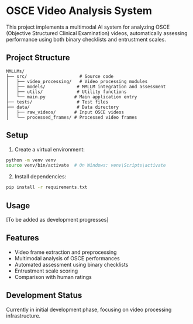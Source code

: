 # OSCE Video Analysis System

This project implements a multimodal AI system for analyzing OSCE (Objective Structured Clinical Examination) videos, automatically assessing performance using both binary checklists and entrustment scales.

## Project Structure

```
MMLLMs/
├── src/                    # Source code
│   ├── video_processing/   # Video processing modules
│   ├── models/            # MMLLM integration and assessment
│   ├── utils/             # Utility functions
│   └── main.py           # Main application entry
├── tests/                 # Test files
├── data/                  # Data directory
│   ├── raw_videos/       # Input OSCE videos
│   └── processed_frames/ # Processed video frames
```

## Setup

1. Create a virtual environment:
```bash
python -m venv venv
source venv/bin/activate  # On Windows: venv\Scripts\activate
```

2. Install dependencies:
```bash
pip install -r requirements.txt
```

## Usage

[To be added as development progresses]

## Features

- Video frame extraction and preprocessing
- Multimodal analysis of OSCE performances
- Automated assessment using binary checklists
- Entrustment scale scoring
- Comparison with human ratings

## Development Status

Currently in initial development phase, focusing on video processing infrastructure. 